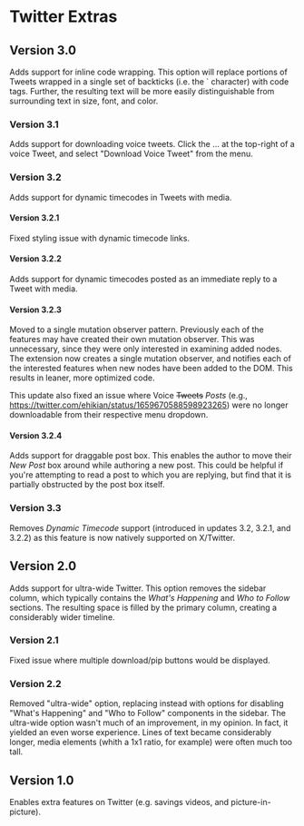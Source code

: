 # Twitter Extras

## Version 3.0

Adds support for inline code wrapping. This option will replace portions of Tweets wrapped in a single set of backticks (i.e. the ` character) with code tags. Further, the resulting text will be more easily distinguishable from surrounding text in size, font, and color.

### Version 3.1

Adds support for downloading voice tweets. Click the … at the top-right of a voice Tweet, and select "Download Voice Tweet" from the menu.

### Version 3.2

Adds support for dynamic timecodes in Tweets with media.

#### Version 3.2.1

Fixed styling issue with dynamic timecode links.

#### Version 3.2.2

Adds support for dynamic timecodes posted as an immediate reply to a Tweet with media.

#### Version 3.2.3

Moved to a single mutation observer pattern. Previously each of the features may have created their own mutation observer. This was unnecessary, since they were only interested in examining added nodes. The extension now creates a single mutation observer, and notifies each of the interested features when new nodes have been added to the DOM. This results in leaner, more optimized code.

This update also fixed an issue where Voice ~~Tweets~~ _Posts_ (e.g., <https://twitter.com/ehikian/status/1659670588598923265>) were no longer downloadable from their respective menu dropdown.

#### Version 3.2.4

Adds support for draggable post box. This enables the author to move their _New Post_ box around while authoring a new post. This could be helpful if you're attempting to read a post to which you are replying, but find that it is partially obstructed by the post box itself.

### Version 3.3

Removes *Dynamic Timecode* support (introduced in updates 3.2, 3.2.1, and 3.2.2) as this feature is now natively supported on X/Twitter.

## Version 2.0

Adds support for ultra-wide Twitter. This option removes the sidebar column, which typically contains the *What's Happening* and *Who to Follow* sections. The resulting space is filled by the primary column, creating a considerably wider timeline.

### Version 2.1

Fixed issue where multiple download/pip buttons would be displayed.

### Version 2.2

Removed "ultra-wide" option, replacing instead with options for disabling "What's Happening" and "Who to Follow" components in the sidebar. The ultra-wide option wasn't much of an improvement, in my opinion. In fact, it yielded an even worse experience. Lines of text became considerably longer, media elements (whith a 1x1 ratio, for example) were often much too tall.

## Version 1.0

Enables extra features on Twitter (e.g. savings videos, and picture-in-picture).
